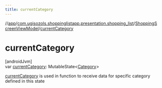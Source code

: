 ```yaml
---
title: currentCategory
---
```

//[app](../../../index.html)/[com.ugisozols.shoppinglistapp.presentation.shopping_list](../index.html)/[ShoppingScreenViewModel](index.html)/[currentCategory](current-category.html)



# currentCategory



[androidJvm]\
var [currentCategory](current-category.html): MutableState&lt;[Category](../../com.ugisozols.shoppinglistapp.domain.models/-category/index.html)&gt;



[currentCategory](current-category.html) is used in function to receive data for specific category defined in this state




